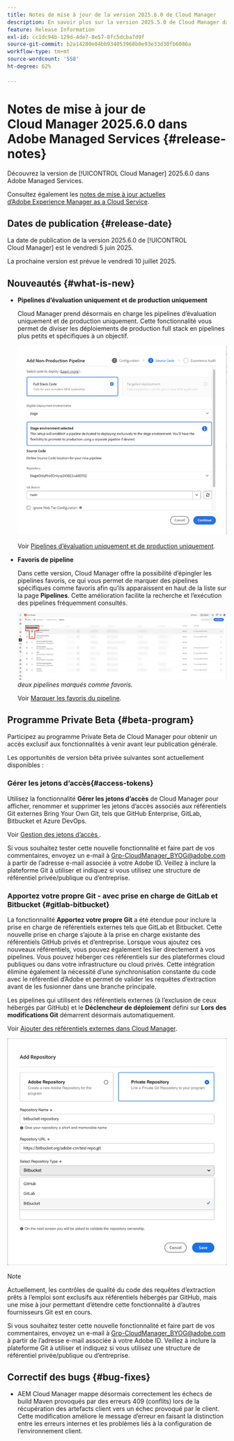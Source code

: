 ```yaml
---
title: Notes de mise à jour de la version 2025.6.0 de Cloud Manager
description: En savoir plus sur la version 2025.5.0 de Cloud Manager dans Adobe Managed Services.
feature: Release Information
exl-id: cc1dc94b-129d-4de7-8e57-8fc5dcba7d9f
source-git-commit: b2a14280e84bb934053968b0e93e33d30fb6086a
workflow-type: tm+mt
source-wordcount: '558'
ht-degree: 62%

---
```


# Notes de mise à jour de Cloud Manager 2025.6.0 dans Adobe Managed Services {#release-notes}

<!-- RELEASE WIKI  https://wiki.corp.adobe.com/display/DMSArchitecture/Cloud+Manager+2025.04.0+Release -->

Découvrez la version de [!UICONTROL Cloud Manager] 2025.6.0 dans Adobe Managed Services.

Consultez également les [notes de mise à jour actuelles d’Adobe Experience Manager as a Cloud Service](https://experienceleague.adobe.com/fr/docs/experience-manager-cloud-service/content/release-notes/home).

## Dates de publication {#release-date}

La date de publication de la version 2025.6.0 de [!UICONTROL Cloud Manager] est le vendredi 5 juin 2025.

<!-- There are no significant new features or bug fixes in the May Cloud Manager release. -->

La prochaine version est prévue le vendredi 10 juillet 2025.

<!-- SAVE FOR FUTURE POSSIBLE USE There are no significant new features or bug fixes in the May Cloud Manager release. -->


## Nouveautés {#what-is-new}

* **Pipelines d’évaluation uniquement et de production uniquement**

  Cloud Manager prend désormais en charge les pipelines d’évaluation uniquement et de production uniquement. Cette fonctionnalité vous permet de diviser les déploiements de production full stack en pipelines plus petits et spécifiques à un objectif. <!-- This feature went into GA from Private beta in the June 5, 2025 CM release -->

  ![Boîte de dialogue Ajouter un pipeline hors production avec le bouton radio Code de pile complète sélectionné et Environnement d’évaluation sélectionné](/help/release-notes/assets/add-non-production-pipeline.png)

  Voir [Pipelines d’évaluation uniquement et de production uniquement](/help/using/stage-prod-only.md).

* **Favoris de pipeline**

  Dans cette version, Cloud Manager offre la possibilité d’épingler les pipelines favoris, ce qui vous permet de marquer des pipelines spécifiques comme favoris afin qu’ils apparaissent en haut de la liste sur la page **Pipelines**. Cette amélioration facilite la recherche et l’exécution des pipelines fréquemment consultés. <!-- CMGR-68293 -->

  ![Pipelines marqués comme favoris](/help/release-notes/assets/pipeline-favorites.png) *deux pipelines marqués comme favoris.*

  Voir [Marquer les favoris du pipeline](/help/using/managing-pipelines.md#pipeline-favorites).


## Programme Private Beta {#beta-program}

Participez au programme Private Beta de Cloud Manager pour obtenir un accès exclusif aux fonctionnalités à venir avant leur publication générale.

Les opportunités de version bêta privée suivantes sont actuellement disponibles :


### Gérer les jetons d’accès{#access-tokens}

Utilisez la fonctionnalité **Gérer les jetons d’accès** de Cloud Manager pour afficher, renommer et supprimer les jetons d’accès associés aux référentiels Git externes Bring Your Own Git, tels que GitHub Enterprise, GitLab, Bitbucket et Azure DevOps.

Voir [ Gestion des jetons d’accès ](/help/managing-code/manage-access-tokens.md).

Si vous souhaitez tester cette nouvelle fonctionnalité et faire part de vos commentaires, envoyez un e-mail à [Grp-CloudManager_BYOG@adobe.com](mailto:Grp-CloudManager_BYOG@adobe.com) à partir de l’adresse e-mail associée à votre Adobe ID. Veillez à inclure la plateforme Git à utiliser et indiquez si vous utilisez une structure de référentiel privée/publique ou d’entreprise.


### Apportez votre propre Git - avec prise en charge de GitLab et Bitbucket {#gitlab-bitbucket}

La fonctionnalité **Apportez votre propre Git** a été étendue pour inclure la prise en charge de référentiels externes tels que GitLab et Bitbucket. Cette nouvelle prise en charge s’ajoute à la prise en charge existante des référentiels GitHub privés et d’entreprise. Lorsque vous ajoutez ces nouveaux référentiels, vous pouvez également les lier directement à vos pipelines. Vous pouvez héberger ces référentiels sur des plateformes cloud publiques ou dans votre infrastructure ou cloud privés. Cette intégration élimine également la nécessité d’une synchronisation constante du code avec le référentiel d’Adobe et permet de valider les requêtes d’extraction avant de les fusionner dans une branche principale.

Les pipelines qui utilisent des référentiels externes (à l’exclusion de ceux hébergés par GitHub) et le **Déclencheur de déploiement** défini sur **Lors des modifications Git** démarrent désormais automatiquement.

Voir [Ajouter des référentiels externes dans Cloud Manager](/help/managing-code/external-repositories.md).

![Boîte de dialogue Ajouter un référentiel](/help/release-notes/assets/repositories-add-release-notes.png)

>[!NOTE]
>
>Actuellement, les contrôles de qualité du code des requêtes d’extraction prêts à l’emploi sont exclusifs aux référentiels hébergés par GitHub, mais une mise à jour permettant d’étendre cette fonctionnalité à d’autres fournisseurs Git est en cours.

Si vous souhaitez tester cette nouvelle fonctionnalité et faire part de vos commentaires, envoyez un e-mail à [Grp-CloudManager_BYOG@adobe.com](mailto:Grp-CloudManager_BYOG@adobe.com) à partir de l’adresse e-mail associée à votre Adobe ID. Veillez à inclure la plateforme Git à utiliser et indiquez si vous utilisez une structure de référentiel privée/publique ou d’entreprise.


## Correctif des bugs {#bug-fixes}

* AEM Cloud Manager mappe désormais correctement les échecs de build Maven provoqués par des erreurs 409 (conflits) lors de la récupération des artefacts client vers un échec provoqué par le client. Cette modification améliore le message d’erreur en faisant la distinction entre les erreurs internes et les problèmes liés à la configuration de l’environnement client. <!-- CMGR-66673 -->

<!--
Known Issues {#known-issues}

* A -->
